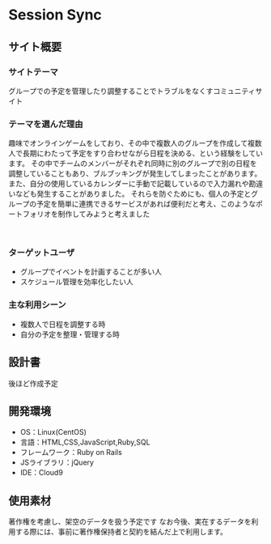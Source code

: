 # Session Sync
## サイト概要
### サイトテーマ
グループでの予定を管理したり調整することでトラブルをなくすコミュニティサイト
​
### テーマを選んだ理由
趣味でオンラインゲームをしており、その中で複数人のグループを作成して複数人で長期にわたって予定をすり合わせながら日程を決める、という経験をしています。
その中でチームのメンバーがそれぞれ同時に別のグループで別の日程を調整していることもあり、ブルブッキングが発生してしまったことがあります。
また、自分の使用しているカレンダーに手動で記載しているので入力漏れや勘違いなども発生することがありました。
それらを防ぐためにも、個人の予定とグループの予定を簡単に連携できるサービスがあれば便利だと考え、このようなポートフォリオを制作してみようと考えました

​
### ターゲットユーザ
- グループでイベントを計画することが多い人
- スケジュール管理を効率化したい人
​
### 主な利用シーン
- 複数人で日程を調整する時
- 自分の予定を整理・管理する時
​
## 設計書
後ほど作成予定
​
## 開発環境
- OS：Linux(CentOS)
- 言語：HTML,CSS,JavaScript,Ruby,SQL
- フレームワーク：Ruby on Rails
- JSライブラリ：jQuery
- IDE：Cloud9
​
## 使用素材
著作権を考慮し、架空のデータを扱う予定です
なお今後、実在するデータを利用する際には、事前に著作権保持者と契約を結んだ上で利用します。